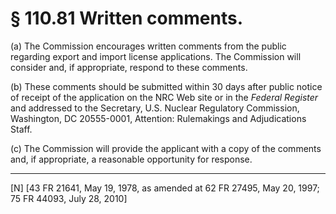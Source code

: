 # § 110.81   Written comments.

(a) The Commission encourages written comments from the public regarding export and import license applications. The Commission will consider and, if appropriate, respond to these comments. 


(b) These comments should be submitted within 30 days after public notice of receipt of the application on the NRC Web site or in the _Federal Register_ and addressed to the Secretary, U.S. Nuclear Regulatory Commission, Washington, DC 20555-0001, Attention: Rulemakings and Adjudications Staff.


(c) The Commission will provide the applicant with a copy of the comments and, if appropriate, a reasonable opportunity for response. 



---

[N] [43 FR 21641, May 19, 1978, as amended at 62 FR 27495, May 20, 1997; 75 FR 44093, July 28, 2010]




